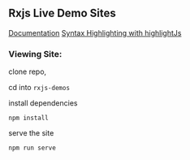 ## Rxjs Live Demo Sites

[Documentation](https://www.learnrxjs.io/learn-rxjs/concepts/rxjs-primer)
[Syntax Highlighting with highlightJs ](https://www.metachris.com/2017/02/vuejs-syntax-highlighting-with-highlightjs/)

### Viewing Site:

clone repo,

cd into `rxjs-demos`

install dependencies

`npm install`

serve the site

`npm run serve`
